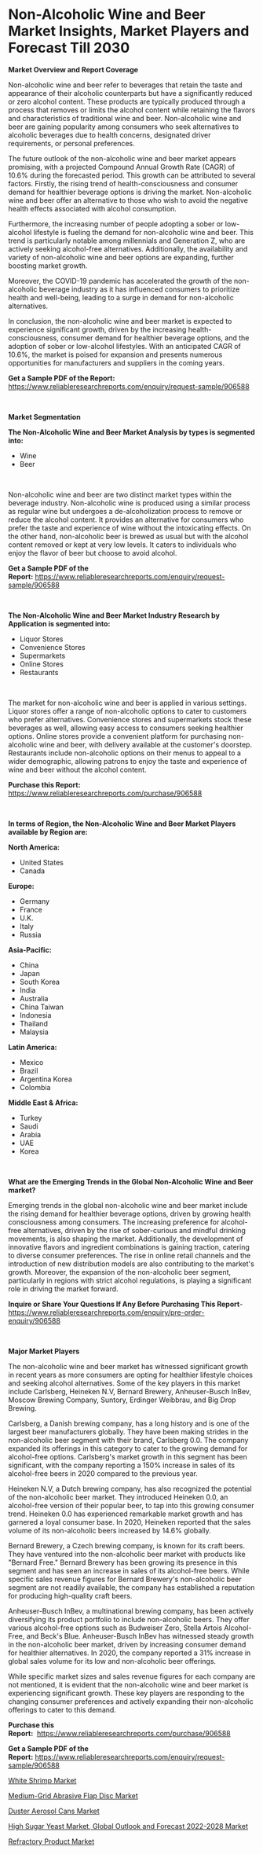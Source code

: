<p><h1>Non-Alcoholic Wine and Beer Market Insights, Market Players and Forecast Till 2030</h1></p><p><strong>Market Overview and Report Coverage</strong></p>
<p><p>Non-alcoholic wine and beer refer to beverages that retain the taste and appearance of their alcoholic counterparts but have a significantly reduced or zero alcohol content. These products are typically produced through a process that removes or limits the alcohol content while retaining the flavors and characteristics of traditional wine and beer. Non-alcoholic wine and beer are gaining popularity among consumers who seek alternatives to alcoholic beverages due to health concerns, designated driver requirements, or personal preferences.</p><p>The future outlook of the non-alcoholic wine and beer market appears promising, with a projected Compound Annual Growth Rate (CAGR) of 10.6% during the forecasted period. This growth can be attributed to several factors. Firstly, the rising trend of health-consciousness and consumer demand for healthier beverage options is driving the market. Non-alcoholic wine and beer offer an alternative to those who wish to avoid the negative health effects associated with alcohol consumption.</p><p>Furthermore, the increasing number of people adopting a sober or low-alcohol lifestyle is fueling the demand for non-alcoholic wine and beer. This trend is particularly notable among millennials and Generation Z, who are actively seeking alcohol-free alternatives. Additionally, the availability and variety of non-alcoholic wine and beer options are expanding, further boosting market growth.</p><p>Moreover, the COVID-19 pandemic has accelerated the growth of the non-alcoholic beverage industry as it has influenced consumers to prioritize health and well-being, leading to a surge in demand for non-alcoholic alternatives.</p><p>In conclusion, the non-alcoholic wine and beer market is expected to experience significant growth, driven by the increasing health-consciousness, consumer demand for healthier beverage options, and the adoption of sober or low-alcohol lifestyles. With an anticipated CAGR of 10.6%, the market is poised for expansion and presents numerous opportunities for manufacturers and suppliers in the coming years.</p></p>
<p><strong>Get a Sample PDF of the Report:</strong> <a href="https://www.reliableresearchreports.com/enquiry/request-sample/906588">https://www.reliableresearchreports.com/enquiry/request-sample/906588</a></p>
<p>&nbsp;</p>
<p><strong>Market Segmentation</strong></p>
<p><strong>The Non-Alcoholic Wine and Beer Market Analysis by types is segmented into:</strong></p>
<p><ul><li>Wine</li><li>Beer</li></ul></p>
<p>&nbsp;</p>
<p><p>Non-alcoholic wine and beer are two distinct market types within the beverage industry. Non-alcoholic wine is produced using a similar process as regular wine but undergoes a de-alcoholization process to remove or reduce the alcohol content. It provides an alternative for consumers who prefer the taste and experience of wine without the intoxicating effects. On the other hand, non-alcoholic beer is brewed as usual but with the alcohol content removed or kept at very low levels. It caters to individuals who enjoy the flavor of beer but choose to avoid alcohol.</p></p>
<p><strong>Get a Sample PDF of the Report:</strong>&nbsp;<a href="https://www.reliableresearchreports.com/enquiry/request-sample/906588">https://www.reliableresearchreports.com/enquiry/request-sample/906588</a></p>
<p>&nbsp;</p>
<p><strong>The Non-Alcoholic Wine and Beer Market Industry Research by Application is segmented into:</strong></p>
<p><ul><li>Liquor Stores</li><li>Convenience Stores</li><li>Supermarkets</li><li>Online Stores</li><li>Restaurants</li></ul></p>
<p>&nbsp;</p>
<p><p>The market for non-alcoholic wine and beer is applied in various settings. Liquor stores offer a range of non-alcoholic options to cater to customers who prefer alternatives. Convenience stores and supermarkets stock these beverages as well, allowing easy access to consumers seeking healthier options. Online stores provide a convenient platform for purchasing non-alcoholic wine and beer, with delivery available at the customer's doorstep. Restaurants include non-alcoholic options on their menus to appeal to a wider demographic, allowing patrons to enjoy the taste and experience of wine and beer without the alcohol content.</p></p>
<p><strong>Purchase this Report:</strong>&nbsp; <a href="https://www.reliableresearchreports.com/purchase/906588">https://www.reliableresearchreports.com/purchase/906588</a></p>
<p>&nbsp;</p>
<p><strong>In terms of Region, the Non-Alcoholic Wine and Beer Market Players available by Region are:</strong></p>
<p>
    <p> <strong> North America: </strong>
        <ul>
            <li>United States</li>
            <li>Canada</li>
        </ul>
        </p> 
    <p> <strong> Europe: </strong>
        <ul>
            <li>Germany</li>
            <li>France</li>
            <li>U.K.</li>
            <li>Italy</li>
            <li>Russia</li>
        </ul>
        </p> 
    <p> <strong> Asia-Pacific: </strong>
        <ul>
            <li>China</li>
            <li>Japan</li>
            <li>South Korea</li>
            <li>India</li>
            <li>Australia</li>
            <li>China Taiwan</li>
            <li>Indonesia</li>
            <li>Thailand</li>
            <li>Malaysia</li>
        </ul>
        </p> 
    <p> <strong> Latin America: </strong>
        <ul>
            <li>Mexico</li>
            <li>Brazil</li>
            <li>Argentina Korea</li>
            <li>Colombia</li>
        </ul>
        </p> 
    <p> <strong> Middle East & Africa: </strong>
        <ul>
            <li>Turkey</li>
            <li>Saudi</li>
            <li>Arabia</li>
            <li>UAE</li>
            <li>Korea</li>
        </ul>
    </p>
    </p>
<p>&nbsp;</p>
<p><strong>What are the Emerging Trends in the Global Non-Alcoholic Wine and Beer market?</strong></p>
<p><p>Emerging trends in the global non-alcoholic wine and beer market include the rising demand for healthier beverage options, driven by growing health consciousness among consumers. The increasing preference for alcohol-free alternatives, driven by the rise of sober-curious and mindful drinking movements, is also shaping the market. Additionally, the development of innovative flavors and ingredient combinations is gaining traction, catering to diverse consumer preferences. The rise in online retail channels and the introduction of new distribution models are also contributing to the market's growth. Moreover, the expansion of the non-alcoholic beer segment, particularly in regions with strict alcohol regulations, is playing a significant role in driving the market forward.</p></p>
<p><strong>Inquire or Share Your Questions If Any Before Purchasing This Report</strong>- <a href="https://www.reliableresearchreports.com/enquiry/pre-order-enquiry/906588">https://www.reliableresearchreports.com/enquiry/pre-order-enquiry/906588</a></p>
<p>&nbsp;</p>
<p><strong>Major Market Players</strong></p>
<p><p>The non-alcoholic wine and beer market has witnessed significant growth in recent years as more consumers are opting for healthier lifestyle choices and seeking alcohol alternatives. Some of the key players in this market include Carlsberg, Heineken N.V, Bernard Brewery, Anheuser-Busch InBev, Moscow Brewing Company, Suntory, Erdinger Weibbrau, and Big Drop Brewing.</p><p>Carlsberg, a Danish brewing company, has a long history and is one of the largest beer manufacturers globally. They have been making strides in the non-alcoholic beer segment with their brand, Carlsberg 0.0. The company expanded its offerings in this category to cater to the growing demand for alcohol-free options. Carlsberg's market growth in this segment has been significant, with the company reporting a 150% increase in sales of its alcohol-free beers in 2020 compared to the previous year.</p><p>Heineken N.V, a Dutch brewing company, has also recognized the potential of the non-alcoholic beer market. They introduced Heineken 0.0, an alcohol-free version of their popular beer, to tap into this growing consumer trend. Heineken 0.0 has experienced remarkable market growth and has garnered a loyal consumer base. In 2020, Heineken reported that the sales volume of its non-alcoholic beers increased by 14.6% globally.</p><p>Bernard Brewery, a Czech brewing company, is known for its craft beers. They have ventured into the non-alcoholic beer market with products like "Bernard Free." Bernard Brewery has been growing its presence in this segment and has seen an increase in sales of its alcohol-free beers. While specific sales revenue figures for Bernard Brewery's non-alcoholic beer segment are not readily available, the company has established a reputation for producing high-quality craft beers.</p><p>Anheuser-Busch InBev, a multinational brewing company, has been actively diversifying its product portfolio to include non-alcoholic beers. They offer various alcohol-free options such as Budweiser Zero, Stella Artois Alcohol-Free, and Beck's Blue. Anheuser-Busch InBev has witnessed steady growth in the non-alcoholic beer market, driven by increasing consumer demand for healthier alternatives. In 2020, the company reported a 31% increase in global sales volume for its low and non-alcoholic beer offerings.</p><p>While specific market sizes and sales revenue figures for each company are not mentioned, it is evident that the non-alcoholic wine and beer market is experiencing significant growth. These key players are responding to the changing consumer preferences and actively expanding their non-alcoholic offerings to cater to this demand.</p></p>
<p><strong>Purchase this Report:</strong>&nbsp;&nbsp;<a href="https://www.reliableresearchreports.com/purchase/906588">https://www.reliableresearchreports.com/purchase/906588</a></p>
<p></p>
<p><strong>Get a Sample PDF of the Report:</strong>&nbsp;<a href="https://www.reliableresearchreports.com/enquiry/request-sample/906588">https://www.reliableresearchreports.com/enquiry/request-sample/906588</a></p>
<p><p><a href="https://www.reportprime.com/white-shrimp-r6164">White Shrimp Market</a></p><p><a href="https://medium.com/@fifth.dress.cause/medium-grid-abrasive-flap-disc-market-size-growth-forecast-2023-2030-5bcfbbbcee52">Medium-Grid Abrasive Flap Disc Market</a></p><p><a href="https://medium.com/@soap.equip.win/duster-aerosol-cans-market-size-growth-forecast-2023-2030-0760b3d1d457">Duster Aerosol Cans Market</a></p><p><a href="https://issuu.com/reportprime-2/docs/high-sugar-yeast-market-global-outlook-and-forecas?fr=xKAE9_zU1NQ">High Sugar Yeast Market, Global Outlook and Forecast 2022-2028 Market</a></p><p><a href="https://www.linkedin.com/pulse/decoding-refractory-product-market-deep-dive-latest-trends-uqphc/">Refractory Product Market</a></p></p>